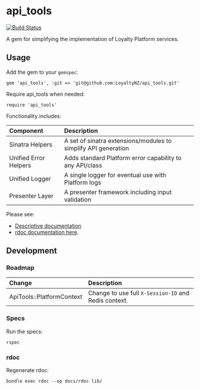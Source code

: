 # api_tools

[![Build Status](https://magnum.travis-ci.com/LoyaltyNZ/api_tools.svg?token=qenLSjTyBsExZFCraVut&branch=master)](https://magnum.travis-ci.com/LoyaltyNZ/api_tools)

A gem for simplifying the implementation of Loyalty Platform services.

## Usage

Add the gem to your `gemspec`:

    gem 'api_tools', :git => 'git@github.com:LoyaltyNZ/api_tools.git'

Require api_tools when needed:

    require 'api_tools'

Functionality includes:

| Component             | Description                                                 |
|:----------------------|:------------------------------------------------------------|
| Sinatra Helpers       | A set of sinatra extensions/modules to simplify API generation  |
| Unified Error Helpers | Adds standard Platform error capability to any API/class    |
| Unified Logger        | A single logger for eventual use with Platform logs         |
| Presenter Layer       | A presenter framework including input validation            |

Please see:

* [Descriptive documentation](docs/usage.md)
* [rdoc documentation here](docs/rdoc/index.html).

## Development

### Roadmap

| Change                     | Description                                                 |
|:---------------------------|:------------------------------------------------------------|
| ApiTools::PlatformContext  | Change to use full `X-Session-ID` and Redis context.        |

### Specs

Run the specs:

    rspec

### rdoc

Regenerate rdoc:

    bundle exec rdoc --op docs/rdoc lib/
